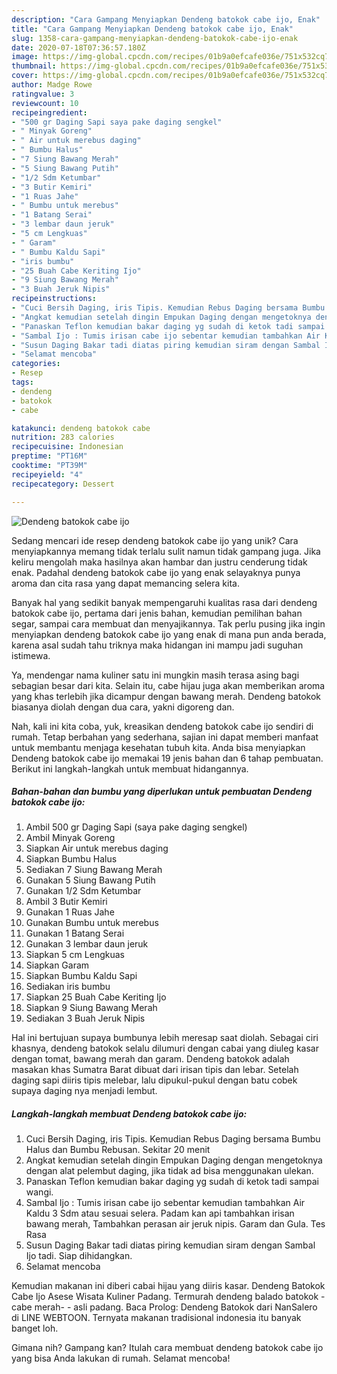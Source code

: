 ```yaml
---
description: "Cara Gampang Menyiapkan Dendeng batokok cabe ijo, Enak"
title: "Cara Gampang Menyiapkan Dendeng batokok cabe ijo, Enak"
slug: 1358-cara-gampang-menyiapkan-dendeng-batokok-cabe-ijo-enak
date: 2020-07-18T07:36:57.180Z
image: https://img-global.cpcdn.com/recipes/01b9a0efcafe036e/751x532cq70/dendeng-batokok-cabe-ijo-foto-resep-utama.jpg
thumbnail: https://img-global.cpcdn.com/recipes/01b9a0efcafe036e/751x532cq70/dendeng-batokok-cabe-ijo-foto-resep-utama.jpg
cover: https://img-global.cpcdn.com/recipes/01b9a0efcafe036e/751x532cq70/dendeng-batokok-cabe-ijo-foto-resep-utama.jpg
author: Madge Rowe
ratingvalue: 3
reviewcount: 10
recipeingredient:
- "500 gr Daging Sapi saya pake daging sengkel"
- " Minyak Goreng"
- " Air untuk merebus daging"
- " Bumbu Halus"
- "7 Siung Bawang Merah"
- "5 Siung Bawang Putih"
- "1/2 Sdm Ketumbar"
- "3 Butir Kemiri"
- "1 Ruas Jahe"
- " Bumbu untuk merebus"
- "1 Batang Serai"
- "3 lembar daun jeruk"
- "5 cm Lengkuas"
- " Garam"
- " Bumbu Kaldu Sapi"
- "iris bumbu"
- "25 Buah Cabe Keriting Ijo"
- "9 Siung Bawang Merah"
- "3 Buah Jeruk Nipis"
recipeinstructions:
- "Cuci Bersih Daging, iris Tipis. Kemudian Rebus Daging bersama Bumbu Halus dan Bumbu Rebusan. Sekitar 20 menit"
- "Angkat kemudian setelah dingin Empukan Daging dengan mengetoknya dengan alat pelembut daging, jika tidak ad bisa menggunakan ulekan."
- "Panaskan Teflon kemudian bakar daging yg sudah di ketok tadi sampai wangi."
- "Sambal Ijo : Tumis irisan cabe ijo sebentar kemudian tambahkan Air Kaldu 3 Sdm atau sesuai selera. Padam kan api tambahkan irisan bawang merah, Tambahkan perasan air jeruk nipis. Garam dan Gula. Tes Rasa"
- "Susun Daging Bakar tadi diatas piring kemudian siram dengan Sambal Ijo tadi. Siap dihidangkan."
- "Selamat mencoba"
categories:
- Resep
tags:
- dendeng
- batokok
- cabe

katakunci: dendeng batokok cabe 
nutrition: 283 calories
recipecuisine: Indonesian
preptime: "PT16M"
cooktime: "PT39M"
recipeyield: "4"
recipecategory: Dessert

---
```



![Dendeng batokok cabe ijo](https://img-global.cpcdn.com/recipes/01b9a0efcafe036e/751x532cq70/dendeng-batokok-cabe-ijo-foto-resep-utama.jpg)

Sedang mencari ide resep dendeng batokok cabe ijo yang unik? Cara menyiapkannya memang tidak terlalu sulit namun tidak gampang juga. Jika keliru mengolah maka hasilnya akan hambar dan justru cenderung tidak enak. Padahal dendeng batokok cabe ijo yang enak selayaknya punya aroma dan cita rasa yang dapat memancing selera kita.

Banyak hal yang sedikit banyak mempengaruhi kualitas rasa dari dendeng batokok cabe ijo, pertama dari jenis bahan, kemudian pemilihan bahan segar, sampai cara membuat dan menyajikannya. Tak perlu pusing jika ingin menyiapkan dendeng batokok cabe ijo yang enak di mana pun anda berada, karena asal sudah tahu triknya maka hidangan ini mampu jadi suguhan istimewa.

Ya, mendengar nama kuliner satu ini mungkin masih terasa asing bagi sebagian besar dari kita. Selain itu, cabe hijau juga akan memberikan aroma yang khas terlebih jika dicampur dengan bawang merah. Dendeng batokok biasanya diolah dengan dua cara, yakni digoreng dan.


Nah, kali ini kita coba, yuk, kreasikan dendeng batokok cabe ijo sendiri di rumah. Tetap berbahan yang sederhana, sajian ini dapat memberi manfaat untuk membantu menjaga kesehatan tubuh kita. Anda bisa menyiapkan Dendeng batokok cabe ijo memakai 19 jenis bahan dan 6 tahap pembuatan. Berikut ini langkah-langkah untuk membuat hidangannya.

<!--inarticleads1-->

##### Bahan-bahan dan bumbu yang diperlukan untuk pembuatan Dendeng batokok cabe ijo:

1. Ambil 500 gr Daging Sapi (saya pake daging sengkel)
1. Ambil  Minyak Goreng
1. Siapkan  Air untuk merebus daging
1. Siapkan  Bumbu Halus
1. Sediakan 7 Siung Bawang Merah
1. Gunakan 5 Siung Bawang Putih
1. Gunakan 1/2 Sdm Ketumbar
1. Ambil 3 Butir Kemiri
1. Gunakan 1 Ruas Jahe
1. Gunakan  Bumbu untuk merebus
1. Gunakan 1 Batang Serai
1. Gunakan 3 lembar daun jeruk
1. Siapkan 5 cm Lengkuas
1. Siapkan  Garam
1. Siapkan  Bumbu Kaldu Sapi
1. Sediakan iris bumbu
1. Siapkan 25 Buah Cabe Keriting Ijo
1. Siapkan 9 Siung Bawang Merah
1. Sediakan 3 Buah Jeruk Nipis


Hal ini bertujuan supaya bumbunya lebih meresap saat diolah. Sebagai ciri khasnya, dendeng batokok selalu dilumuri dengan cabai yang diuleg kasar dengan tomat, bawang merah dan garam. Dendeng batokok adalah masakan khas Sumatra Barat dibuat dari irisan tipis dan lebar. Setelah daging sapi diiris tipis melebar, lalu dipukul-pukul dengan batu cobek supaya daging nya menjadi lembut. 

<!--inarticleads2-->

##### Langkah-langkah membuat Dendeng batokok cabe ijo:

1. Cuci Bersih Daging, iris Tipis. Kemudian Rebus Daging bersama Bumbu Halus dan Bumbu Rebusan. Sekitar 20 menit
1. Angkat kemudian setelah dingin Empukan Daging dengan mengetoknya dengan alat pelembut daging, jika tidak ad bisa menggunakan ulekan.
1. Panaskan Teflon kemudian bakar daging yg sudah di ketok tadi sampai wangi.
1. Sambal Ijo : Tumis irisan cabe ijo sebentar kemudian tambahkan Air Kaldu 3 Sdm atau sesuai selera. Padam kan api tambahkan irisan bawang merah, Tambahkan perasan air jeruk nipis. Garam dan Gula. Tes Rasa
1. Susun Daging Bakar tadi diatas piring kemudian siram dengan Sambal Ijo tadi. Siap dihidangkan.
1. Selamat mencoba


Kemudian makanan ini diberi cabai hijau yang diiris kasar. Dendeng Batokok Cabe Ijo Asese Wisata Kuliner Padang. Termurah dendeng balado batokok -cabe merah- - asli padang. Baca Prolog: Dendeng Batokok dari NanSalero di LINE WEBTOON. Ternyata makanan tradisional indonesia itu banyak banget loh. 

Gimana nih? Gampang kan? Itulah cara membuat dendeng batokok cabe ijo yang bisa Anda lakukan di rumah. Selamat mencoba!
